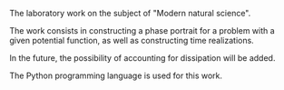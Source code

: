 The laboratory work on the subject of "Modern natural science".

The work consists in constructing a phase portrait for a problem with a given potential function, as well as constructing time realizations.

In the future, the possibility of accounting for dissipation will be added.

The Python programming language is used for this work.
